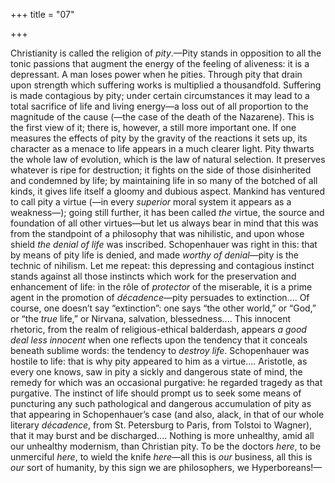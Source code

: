+++
title = "07"

+++

Christianity is called the religion of *pity*.—Pity stands in opposition to all the tonic passions that augment the energy of the feeling of aliveness: it is a depressant. A man loses power when he pities. Through pity that drain upon strength which suffering works is multiplied a thousandfold. Suffering is made contagious by pity; under certain circumstances it may lead to a total sacrifice of life and living energy—a loss out of all proportion to the magnitude of the cause \(—the case of the death of the Nazarene\). This is the first view of it; there is, however, a still more important one. If one measures the effects of pity by the gravity of the reactions it sets up, its character as a menace to life appears in a much clearer light. Pity thwarts the whole law of evolution, which is the law of natural selection. It preserves whatever is ripe for destruction; it fights on the side of those disinherited and condemned by life; by maintaining life in so many of the botched of all kinds, it gives life itself a gloomy and dubious aspect. Mankind has ventured to call pity a virtue \(—in every *superior* moral system it appears as a weakness—\); going still further, it has been called *the* virtue, the source and foundation of all other virtues—but let us always bear in mind that this was from the standpoint of a philosophy that was nihilistic, and upon whose shield *the denial of life* was inscribed. Schopenhauer was right in this: that by means of pity life is denied, and made *worthy of denial*—pity is the technic of nihilism. Let me repeat: this depressing and contagious instinct stands against all those instincts which work for the preservation and enhancement of life: in the rôle of *protector* of the miserable, it is a prime agent in the promotion of *décadence*—pity persuades to extinction.... Of course, one doesn’t say “extinction”: one says “the other world,” or “God,” or “the *true* life,” or Nirvana, salvation, blessedness.... This innocent rhetoric, from the realm of religious-ethical balderdash, appears *a good deal less innocent* when one reflects upon the tendency that it conceals beneath sublime words: the tendency to *destroy life*. Schopenhauer was hostile to life: that is why pity appeared to him as a virtue.... Aristotle, as every one knows, saw in pity a sickly and dangerous state of mind, the remedy for which was an occasional purgative: he regarded tragedy as that purgative. The instinct of life should prompt us to seek some means of puncturing any such pathological and dangerous accumulation of pity as that appearing in Schopenhauer’s case \(and also, alack, in that of our whole literary *décadence*, from St. Petersburg to Paris, from Tolstoi to Wagner\), that it may burst and be discharged.... Nothing is more unhealthy, amid all our unhealthy modernism, than Christian pity. To be the doctors *here*, to be unmerciful *here*, to wield the knife *here*—all this is *our* business, all this is *our* sort of humanity, by this sign we are philosophers, we Hyperboreans\!—
